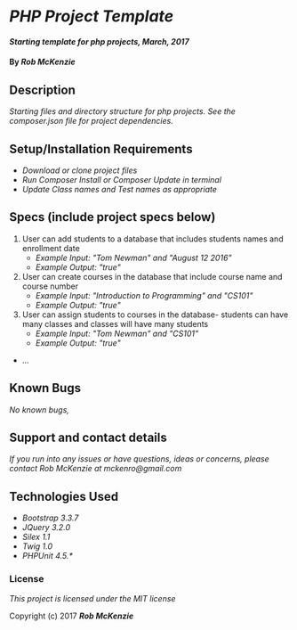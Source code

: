 # _PHP Project Template_

#### _Starting template for php projects, March, 2017_

#### By _**Rob McKenzie**_

## Description

_Starting files and directory structure for php projects. See the composer.json file for project dependencies._

## Setup/Installation Requirements

* _Download or clone project files_
* _Run Composer Install or Composer Update in terminal_
* _Update Class names and Test names as appropriate_

## Specs (include project specs below)
1. User can add students to a database that includes students names and enrollment date
    * _Example Input: "Tom Newman" and "August 12 2016"_
    * _Example Output: "true"_
2. User can create courses in the database that include course name and course number
    * _Example Input: "Introduction to Programming" and "CS101"_
    * _Example Output: "true"_
3. User can assign students to courses in the database- students can have many classes and classes will have many students
    * _Example Input: "Tom Newman" and "CS101"_
    * _Example Output: "true"_
* _..._

## Known Bugs

_No known bugs,_

## Support and contact details

_If you run into any issues or have questions, ideas or concerns, please contact Rob McKenzie at mckenro@gmail.com_

## Technologies Used
* _Bootstrap 3.3.7_
* _JQuery 3.2.0_
* _Silex 1.1_
* _Twig 1.0_
* _PHPUnit 4.5.*_

### License

*This project is licensed under the MIT license*

Copyright (c) 2017 **_Rob McKenzie_**
